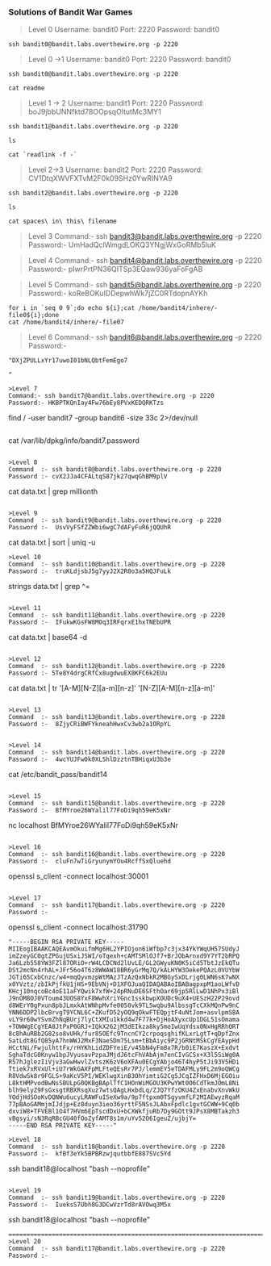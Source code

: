 ### Solutions of Bandit War Games ###

>Level 0
Username: bandit0
Port: 2220
Password: bandit0
```
ssh bandit0@bandit.labs.overthewire.org -p 2220
```

>Level 0 ->1
Username: bandit0
Port: 2220
Password: bandit0
```
ssh bandit0@bandit.labs.overthewire.org -p 2220
```
```
cat readme
```

>Level 1 -> 2
Username: bandit1
Port: 2220
Password: boJ9jbbUNNfktd78OOpsqOltutMc3MY1
```
ssh bandit1@bandit.labs.overthewire.org -p 2220
```
```
ls
```

```
cat `readlink -f -`
```

>Level 2->3
Username: bandit2
Port: 2220
Password: CV1DtqXWVFXTvM2F0k09SHz0YwRINYA9
```
ssh bandit2@bandit.labs.overthewire.org -p 2220
```
```
ls
```
```
cat spaces\ in\ this\ filename
```

>Level 3
Command:-  ssh bandit3@bandit.labs.overthewire.org -p 2220
Password:- UmHadQclWmgdLOKQ3YNgjWxGoRMb5luK

>Level 4
Command:-  ssh bandit4@bandit.labs.overthewire.org -p 2220
Password:-  pIwrPrtPN36QITSp3EQaw936yaFoFgAB

>Level 5
Command:- ssh bandit5@bandit.labs.overthewire.org -p 2220
Password:- koReBOKuIDDepwhWk7jZC0RTdopnAYKh
```
for i in `seq 0 9`;do echo ${i};cat /home/bandit4/inhere/-file0${i};done
cat /home/bandit4/inhere/-file07
```

>Level 6
Command:- ssh bandit6@bandit.labs.overthewire.org -p 2220
Password:-
```
"DXjZPULLxYr17uwoI01bNLQbtFemEgo7
                                                                                                                                                                                                                                                                                                                                                                                                                                                                                                                                                                                                                                                                                                                                                                                                                                                                                                                                                                                                                                        "

>Level 7
Command:- ssh bandit7@bandit.labs.overthewire.org -p 2220
Password:- HKBPTKQnIay4Fw76bEy8PVxKEDQRKTzs
```
find / -user bandit7 -group bandit6 -size 33c 2>/dev/null
```
```
cat /var/lib/dpkg/info/bandit7.password
```

>Level 8
Command  :- ssh bandit8@bandit.labs.overthewire.org -p 2220
Password :- cvX2JJa4CFALtqS87jk27qwqGhBM9plV 
```
cat data.txt | grep millionth
```

>Level 9
Command  :- ssh bandit9@bandit.labs.overthewire.org -p 2220
Password :-  UsvVyFSfZZWbi6wgC7dAFyFuR6jQQUhR
```
cat data.txt | sort | uniq -u
```
>Level 10
Command  :- ssh bandit10@bandit.labs.overthewire.org -p 2220
Password :-  truKLdjsbJ5g7yyJ2X2R0o3a5HQJFuLk
```
strings data.txt | grep ^=
```

>Level 11
Command  :- ssh bandit11@bandit.labs.overthewire.org -p 2220
Password :-  IFukwKGsFW8MOq3IRFqrxE1hxTNEbUPR
```
cat data.txt | base64 -d
```

>Level 12
Command  :- ssh bandit12@bandit.labs.overthewire.org -p 2220
Password :- 5Te8Y4drgCRfCx8ugdwuEX8KFC6k2EUu 
```
cat data.txt | tr '[A-M][N-Z][a-m][n-z]' '[N-Z][A-M][n-z][a-m]'
```

>Level 13
Command  :- ssh bandit13@bandit.labs.overthewire.org -p 2220
Password :-  8ZjyCRiBWFYkneahHwxCv3wb2a1ORpYL
```

```

>Level 14
Command  :- ssh bandit14@bandit.labs.overthewire.org -p 2220
Password :-  4wcYUJFw0k0XLShlDzztnTBHiqxU3b3e
```
cat /etc/bandit_pass/bandit14
```

>Level 15
Command  :- ssh bandit15@bandit.labs.overthewire.org -p 2220
Password :-  BfMYroe26WYalil77FoDi9qh59eK5xNr
```
nc localhost 
BfMYroe26WYalil77FoDi9qh59eK5xNr
```

>Level 16
Command  :- ssh bandit16@bandit.labs.overthewire.org -p 2220
Password :-  cluFn7wTiGryunymYOu4RcffSxQluehd
```
openssl s_client -connect localhost:30001
```

>Level 17
Command  :- ssh bandit17@bandit.labs.overthewire.org -p 2220
Password :-  
```
openssl s_client -connect localhost:31790
```
"-----BEGIN RSA PRIVATE KEY-----
MIIEogIBAAKCAQEAvmOkuifmMg6HL2YPIOjon6iWfbp7c3jx34YkYWqUH57SUdyJ
imZzeyGC0gtZPGujUSxiJSWI/oTqexh+cAMTSMlOJf7+BrJObArnxd9Y7YT2bRPQ
Ja6Lzb558YW3FZl87ORiO+rW4LCDCNd2lUvLE/GL2GWyuKN0K5iCd5TbtJzEkQTu
DSt2mcNn4rhAL+JFr56o4T6z8WWAW18BR6yGrMq7Q/kALHYW3OekePQAzL0VUYbW
JGTi65CxbCnzc/w4+mqQyvmzpWtMAzJTzAzQxNbkR2MBGySxDLrjg0LWN6sK7wNX
x0YVztz/zbIkPjfkU1jHS+9EbVNj+D1XFOJuaQIDAQABAoIBABagpxpM1aoLWfvD
KHcj10nqcoBc4oE11aFYQwik7xfW+24pRNuDE6SFthOar69jp5RlLwD1NhPx3iBl
J9nOM8OJ0VToum43UOS8YxF8WwhXriYGnc1sskbwpXOUDc9uX4+UESzH22P29ovd
d8WErY0gPxun8pbJLmxkAtWNhpMvfe0050vk9TL5wqbu9AlbssgTcCXkMQnPw9nC
YNN6DDP2lbcBrvgT9YCNL6C+ZKufD52yOQ9qOkwFTEQpjtF4uNtJom+asvlpmS8A
vLY9r60wYSvmZhNqBUrj7lyCtXMIu1kkd4w7F77k+DjHoAXyxcUp1DGL51sOmama
+TOWWgECgYEA8JtPxP0GRJ+IQkX262jM3dEIkza8ky5moIwUqYdsx0NxHgRRhORT
8c8hAuRBb2G82so8vUHk/fur85OEfc9TncnCY2crpoqsghifKLxrLgtT+qDpfZnx
SatLdt8GfQ85yA7hnWWJ2MxF3NaeSDm75Lsm+tBbAiyc9P2jGRNtMSkCgYEAypHd
HCctNi/FwjulhttFx/rHYKhLidZDFYeiE/v45bN4yFm8x7R/b0iE7KaszX+Exdvt
SghaTdcG0Knyw1bpJVyusavPzpaJMjdJ6tcFhVAbAjm7enCIvGCSx+X3l5SiWg0A
R57hJglezIiVjv3aGwHwvlZvtszK6zV6oXFAu0ECgYAbjo46T4hyP5tJi93V5HDi
Ttiek7xRVxUl+iU7rWkGAXFpMLFteQEsRr7PJ/lemmEY5eTDAFMLy9FL2m9oQWCg
R8VdwSk8r9FGLS+9aKcV5PI/WEKlwgXinB3OhYimtiG2Cg5JCqIZFHxD6MjEGOiu
L8ktHMPvodBwNsSBULpG0QKBgBAplTfC1HOnWiMGOU3KPwYWt0O6CdTkmJOmL8Ni
blh9elyZ9FsGxsgtRBXRsqXuz7wtsQAgLHxbdLq/ZJQ7YfzOKU4ZxEnabvXnvWkU
YOdjHdSOoKvDQNWu6ucyLRAWFuISeXw9a/9p7ftpxm0TSgyvmfLF2MIAEwyzRqaM
77pBAoGAMmjmIJdjp+Ez8duyn3ieo36yrttF5NSsJLAbxFpdlc1gvtGCWW+9Cq0b
dxviW8+TFVEBl1O4f7HVm6EpTscdDxU+bCXWkfjuRb7Dy9GOtt9JPsX8MBTakzh3
vBgsyi/sN3RqRBcGU40fOoZyfAMT8s1m/uYv52O6IgeuZ/ujbjY=
-----END RSA PRIVATE KEY-----"

>Level 18
Command  :- ssh bandit18@bandit.labs.overthewire.org -p 2220
Password :-  kfBf3eYk5BPBRzwjqutbbfE887SVc5Yd
```
 ssh bandit18@localhost "bash --noprofile"

```

>Level 19
Command  :- ssh bandit19@bandit.labs.overthewire.org -p 2220
Password :-  IueksS7Ubh8G3DCwVzrTd8rAVOwq3M5x
```
 ssh bandit18@localhost "bash --noprofile"

```
===========================================================================================================================
>Level 20
Command  :- ssh bandit17@bandit.labs.overthewire.org -p 2220
Password :-  
```

```
